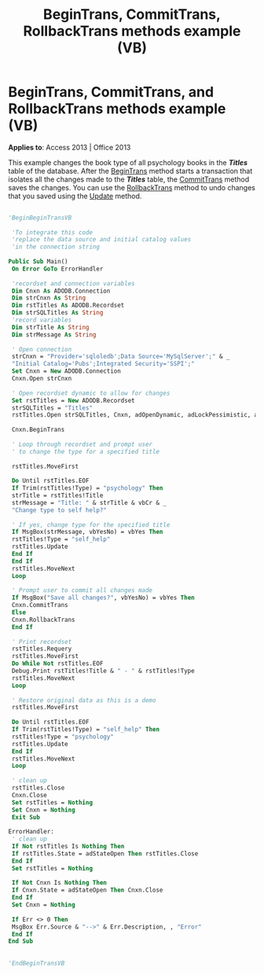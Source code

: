 ﻿---
title: BeginTrans, CommitTrans, RollbackTrans methods example (VB)
TOCTitle: BeginTrans, CommitTrans, and RollbackTrans methods example (VB)
ms:assetid: 12fce322-dba7-9159-8a09-7f6daf1a80ed
ms:mtpsurl: https://msdn.microsoft.com/library/JJ248904(v=office.15)
ms:contentKeyID: 48543357
ms.date: 09/18/2015
mtps_version: v=office.15
---

# BeginTrans, CommitTrans, and RollbackTrans methods example (VB)


**Applies to**: Access 2013 | Office 2013

This example changes the book type of all psychology books in the ***Titles*** table of the database. After the [BeginTrans](begintrans-committrans-and-rollbacktrans-methods-ado.md) method starts a transaction that isolates all the changes made to the ***Titles*** table, the [CommitTrans](begintrans-committrans-and-rollbacktrans-methods-ado.md) method saves the changes. You can use the [RollbackTrans](begintrans-committrans-and-rollbacktrans-methods-ado.md) method to undo changes that you saved using the [Update](update-method-ado.md) method.

```vb 
 
'BeginBeginTransVB 
 
 'To integrate this code 
 'replace the data source and initial catalog values 
 'in the connection string 
 
Public Sub Main() 
 On Error GoTo ErrorHandler 
 
 'recordset and connection variables 
 Dim Cnxn As ADODB.Connection 
 Dim strCnxn As String 
 Dim rstTitles As ADODB.Recordset 
 Dim strSQLTitles As String 
 'record variables 
 Dim strTitle As String 
 Dim strMessage As String 
 
 ' Open connection 
 strCnxn = "Provider='sqloledb';Data Source='MySqlServer';" & _ 
 "Initial Catalog='Pubs';Integrated Security='SSPI';" 
 Set Cnxn = New ADODB.Connection 
 Cnxn.Open strCnxn 
 
 ' Open recordset dynamic to allow for changes 
 Set rstTitles = New ADODB.Recordset 
 strSQLTitles = "Titles" 
 rstTitles.Open strSQLTitles, Cnxn, adOpenDynamic, adLockPessimistic, adCmdTable 
 
 Cnxn.BeginTrans 
 
 ' Loop through recordset and prompt user 
 ' to change the type for a specified title 
 
 rstTitles.MoveFirst 
 
 Do Until rstTitles.EOF 
 If Trim(rstTitles!Type) = "psychology" Then 
 strTitle = rstTitles!Title 
 strMessage = "Title: " & strTitle & vbCr & _ 
 "Change type to self help?" 
 
 ' If yes, change type for the specified title 
 If MsgBox(strMessage, vbYesNo) = vbYes Then 
 rstTitles!Type = "self_help" 
 rstTitles.Update 
 End If 
 End If 
 rstTitles.MoveNext 
 Loop 
 
 ' Prompt user to commit all changes made 
 If MsgBox("Save all changes?", vbYesNo) = vbYes Then 
 Cnxn.CommitTrans 
 Else 
 Cnxn.RollbackTrans 
 End If 
 
 ' Print recordset 
 rstTitles.Requery 
 rstTitles.MoveFirst 
 Do While Not rstTitles.EOF 
 Debug.Print rstTitles!Title & " - " & rstTitles!Type 
 rstTitles.MoveNext 
 Loop 
 
 ' Restore original data as this is a demo 
 rstTitles.MoveFirst 
 
 Do Until rstTitles.EOF 
 If Trim(rstTitles!Type) = "self_help" Then 
 rstTitles!Type = "psychology" 
 rstTitles.Update 
 End If 
 rstTitles.MoveNext 
 Loop 
 
 ' clean up 
 rstTitles.Close 
 Cnxn.Close 
 Set rstTitles = Nothing 
 Set Cnxn = Nothing 
 Exit Sub 
 
ErrorHandler: 
 ' clean up 
 If Not rstTitles Is Nothing Then 
 If rstTitles.State = adStateOpen Then rstTitles.Close 
 End If 
 Set rstTitles = Nothing 
 
 If Not Cnxn Is Nothing Then 
 If Cnxn.State = adStateOpen Then Cnxn.Close 
 End If 
 Set Cnxn = Nothing 
 
 If Err <> 0 Then 
 MsgBox Err.Source & "-->" & Err.Description, , "Error" 
 End If 
End Sub 
 
 
'EndBeginTransVB 
```

